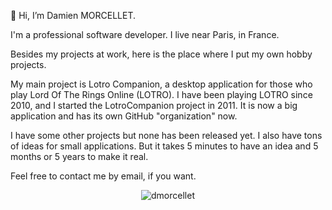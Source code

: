 👋 Hi, I’m Damien MORCELLET.

I'm a professional software developer. I live near Paris, in France.

Besides my projects at work, here is the place where I put my own hobby projects.

My main project is Lotro Companion, a desktop application for those who play Lord Of The Rings Online (LOTRO).
I have been playing LOTRO since 2010, and I started the LotroCompanion project in 2011. It is now a big application and has its own GitHub "organization" now.

I have some other projects but none has been released yet. I also have tons of ideas for small applications. But it takes 5 minutes to have an idea and 5 months or 5 years to make it real.

Feel free to contact me by email, if you want.

<!---
dmorcellet/dmorcellet is a ✨ special ✨ repository because its `README.md` (this file) appears on your GitHub profile.
You can click the Preview link to take a look at your changes.
--->
  <p align="center">
    <img  src="https://github-readme-stats.vercel.app/api?username=dmorcellet&show_icons=true&locale=en" alt="dmorcellet" />
</p>
